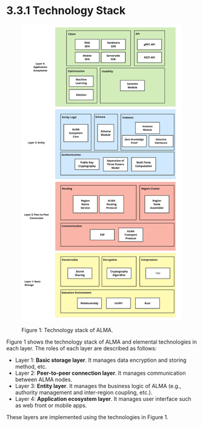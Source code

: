 # 3.3.1 Technology Stack

<figure><img src="../../../.gitbook/assets/無題01 - フレーム 7.jpg" alt=""><figcaption><p>Figure 1: Technology stack of ALMA.</p></figcaption></figure>

Figure 1 shows the technology stack of ALMA and elemental technologies in each layer. The roles of each layer are described as follows:

* Layer 1: **Basic storage layer**. It manages data encryption and storing method, etc.
* Layer 2: **Peer-to-peer connection layer**. It manages communication between ALMA nodes.
* Layer 3: **Entity layer**. It manages the business logic of ALMA (e.g., authority management and inter-region coupling, etc.).
* Layer 4: **Application ecosystem layer**. It manages user interface such as web front or mobile apps.

These layers are implemented using the technologies in Figure 1.
